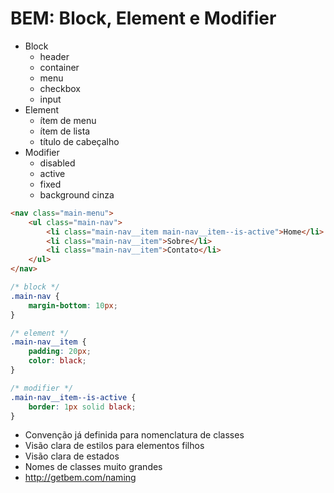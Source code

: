 # BEM: Block, Element e Modifier

* Block
    * header
    * container
    * menu
    * checkbox
    * input
* Element
    * ítem de menu
    * ítem de lista
    * título de cabeçalho
* Modifier
    * disabled
    * active
    * fixed
    * background cinza

```html
<nav class="main-menu">
    <ul class="main-nav">
        <li class="main-nav__item main-nav__item--is-active">Home</li>
        <li class="main-nav__item">Sobre</li>
        <li class="main-nav__item">Contato</li>
    </ul>
</nav>
``` 
```css
/* block */
.main-nav {
    margin-bottom: 10px;
}

/* element */
.main-nav__item {
    padding: 20px;
    color: black;
}

/* modifier */
.main-nav__item--is-active {
    border: 1px solid black;
}
```

* Convenção já definida para nomenclatura de classes
* Visão clara de estilos para elementos filhos
* Visão clara de estados
* Nomes de classes muito grandes
* http://getbem.com/naming